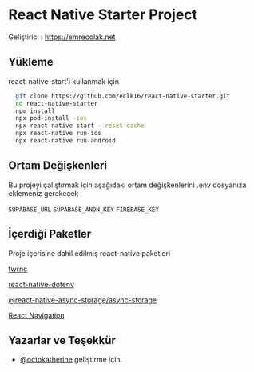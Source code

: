 
# React Native Starter Project

Geliştirici : https://emrecolak.net



## Yükleme

react-native-start'i kullanmak için

```bash 
  git clone https://github.com/eclk16/react-native-starter.git
  cd react-native-starter
  npm install
  npx pod-install -ios
  npx react-native start --reset-cache
  npx react-native run-ios 
  npx react-native run-android
```

## Ortam Değişkenleri

Bu projeyi çalıştırmak için aşağıdaki ortam değişkenlerini .env dosyanıza eklemeniz gerekecek

`SUPABASE_URL`
`SUPABASE_ANON_KEY`
`FIREBASE_KEY`


## İçerdiği Paketler

Proje içerisine dahil edilmiş react-native paketleri

[twrnc](https://github.com/jaredh159/tailwind-react-native-classnames)

[react-native-dotenv](https://github.com/goatandsheep/react-native-dotenv)

[@react-native-async-storage/async-storage](https://react-native-async-storage.github.io/async-storage/)

[React Navigation](https://reactnavigation.org/)



## Yazarlar ve Teşekkür

- [@octokatherine](https://www.github.com/eclk16) geliştirme için.

